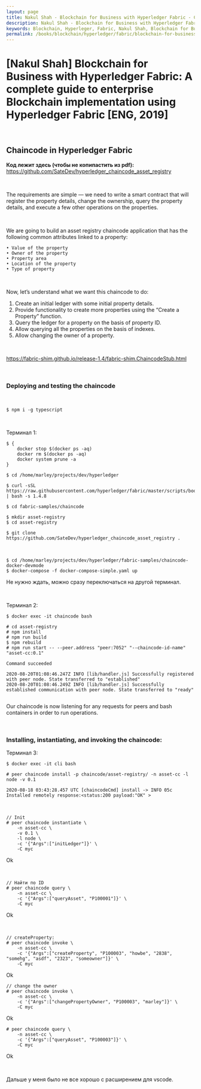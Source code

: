 ```yaml
---
layout: page
title: Nakul Shah - Blockchain for Business with Hyperledger Fabric - Chaincode in Hyperledger Fabric
description: Nakul Shah - Blockchain for Business with Hyperledger Fabric - Chaincode in Hyperledger Fabric
keywords: Blockchain, Hyperleger, Fabric, Nakul Shah, Blockchain for Business with Hyperledger Fabric, Chaincode in Hyperledger Fabric
permalink: /books/blockchain/hyperledger/fabric/blockchain-for-business-with-hyperledger-fabric/chaincode-in-hyperledger-fabric/en/
---
```


# [Nakul Shah] Blockchain for Business with Hyperledger Fabric: A complete guide to enterprise Blockchain implementation using Hyperledger Fabric [ENG, 2019]

<br/>

## Chaincode in Hyperledger Fabric

**Код лежит здесь (чтобы не копипастить из pdf):**  
https://github.com/SateDev/hyperledger_chaincode_asset_registry

<br/>

The requirements are simple — we need to write a smart contract that will register the property details, change the ownership, query the property details, and execute a few other operations on the properties.

<br/>

We are going to build an asset registry chaincode application that has the following common attributes linked to a property:

    • Value of the property
    • Owner of the property
    • Property area
    • Location of the property
    • Type of property

<br/>

Now, let’s understand what we want this chaincode to do:

1. Create an initial ledger with some initial property details.
2. Provide functionality to create more properties using the “Create a Property” function.
3. Query the ledger for a property on the basis of property ID.
4. Allow querying all the properties on the basis of indexes.
5. Allow changing the owner of a property.

<br/>

https://fabric-shim.github.io/release-1.4/fabric-shim.ChaincodeStub.html

<br/>

### Deploying and testing the chaincode

<br/>

    $ npm i -g typescript

<br/>

Терминал 1:

    $ {
        docker stop $(docker ps -aq)
        docker rm $(docker ps -aq)
        docker system prune -a
    }

    $ cd /home/marley/projects/dev/hyperledger

    $ curl -sSL https://raw.githubusercontent.com/hyperledger/fabric/master/scripts/bootstrap.sh | bash -s 1.4.8

    $ cd fabric-samples/chaincode

    $ mkdir asset-registry
    $ cd asset-registry

    $ git clone https://github.com/SateDev/hyperledger_chaincode_asset_registry .

<br/>

    $ cd /home/marley/projects/dev/hyperledger/fabric-samples/chaincode-docker-devmode
    $ docker-compose -f docker-compose-simple.yaml up

Не нужно ждать, можно сразу переключаться на другой терминал.

<br/>

Терминал 2:

    $ docker exec -it chaincode bash

    # cd asset-registry
    # npm install
    # npm run build
    $ npm rebuild
    # npm run start -- --peer.address "peer:7052" "--chaincode-id-name" "asset-cc:0.1"

```
Command succeeded

2020-08-20T01:08:46.247Z INFO [lib/handler.js] Successfully registered with peer node. State transferred to "established"
2020-08-20T01:08:46.249Z INFO [lib/handler.js] Successfully established communication with peer node. State transferred to "ready"


```

Our chaincode is now listening for any requests for peers and bash containers in
order to run operations.

<br/>

### Installing, instantiating, and invoking the chaincode:

Терминал 3:

    $ docker exec -it cli bash

    # peer chaincode install -p chaincode/asset-registry/ -n asset-cc -l node -v 0.1

```
2020-08-18 03:43:28.457 UTC [chaincodeCmd] install -> INFO 05c Installed remotely response:<status:200 payload:"OK" >
```

<br/>

    // Init
    # peer chaincode instantiate \
        -n asset-cc \
        -v 0.1 \
        -l node \
        -c '{"Args":["initLedger"]}' \
        -C myc

Ok

<br/>

    // Найти по ID
    # peer chaincode query \
        -n asset-cc \
        -c '{"Args":["queryAsset", "P100001"]}' \
        -C myc

Ok

<br/>

    // createProperty:
    # peer chaincode invoke \
        -n asset-cc \
        -c '{"Args":["createProperty", "P100003", "howbe", "2838", "somehg", "asdf", "2323", "someowner"]}' \
        -C myc

Ok

    // change the owner
    # peer chaincode invoke \
        -n asset-cc \
        -c '{"Args":["changePropertyOwner", "P100003", "marley"]}' \
        -C myc

Ok

    # peer chaincode query \
        -n asset-cc \
        -c '{"Args":["queryAsset", "P100003"]}' \
        -C myc

Ok

<br/>

Дальше у меня было не все хорошо с расширением для vscode.
